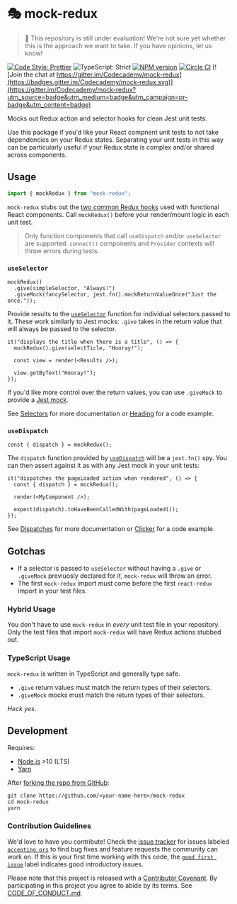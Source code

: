 # 🎭 mock-redux

> 🚧 This repository is still under evaluation!
> We're not sure yet whether this is the approach we want to take.
> If you have opinions, let us know!

[![Code Style: Prettier](https://img.shields.io/badge/code_style-prettier-brightgreen.svg)](https://prettier.io)
![TypeScript: Strict](https://img.shields.io/badge/typescript-strict-brightgreen.svg)
[![NPM version](https://badge.fury.io/js/mock-redux.svg)](http://badge.fury.io/js/mock-redux)
[![Circle CI](https://img.shields.io/circleci/build/github/Codecademy/mock-redux.svg)](https://circleci.com/gh/Codecademy/mock-redux)
[![Join the chat at https://gitter.im/Codecademy/mock-redux](https://badges.gitter.im/Codecademy/mock-redux.svg)](https://gitter.im/Codecademy/mock-redux?utm_source=badge&utm_medium=badge&utm_campaign=pr-badge&utm_content=badge)

Mocks out Redux action and selector hooks for clean Jest unit tests.

Use this package if you'd like your React compnent unit tests to not take dependencies on your Redux states.
Separating your unit tests in this way can be particularly useful if your Redux state is complex and/or shared across components.

## Usage

```js
import { mockRedux } from "mock-redux";
```

`mock-redux` stubs out the [two common Redux hooks](https://react-redux.js.org/api/hooks) used with functional React components.
Call `mockRedux()` before your render/mount logic in each unit test.

> Only function components that call `useDispatch` and/or `useSelector` are supported.
> `connect()` components and `Provider` contexts will throw errors during tests.

### `useSelector`

```tsx
mockRedux()
  .give(simpleSelector, "Always!")
  .giveMock(fancySelector, jest.fn().mockReturnValueOnce("Just the once."));
```

Provide results to the [`useSelector`](https://react-redux.js.org/api/hooks#useselector) function for individual selectors passed to it.
These work similarly to Jest mocks: `.give` takes in the return value that will always be passed to the selector.

```tsx
it("displays the title when there is a title", () => {
  mockRedux().give(selectTicle, "Hooray!");

  const view = render(<Results />);

  view.getByText("Hooray!");
});
```

If you'd like more control over the return values, you can use `.giveMock` to provide a [Jest mock](https://jestjs.io/docs/en/mock-functions.html).

See [Selectors](./docs/Selectors.md) for more documentation or [Heading](./docs/examples/Heading/Heading.test.tsx) for a code example.

### `useDispatch`

```tsx
const { dispatch } = mockRedux();
```

The `dispatch` function provided by [`useDispatch`](https://react-redux.js.org/api/hooks#usedispatch) will be a `jest.fn()` spy.
You can then assert against it as with any Jest mock in your unit tests:

```tsx
it("dispatches the pageLoaded action when rendered", () => {
  const { dispatch } = mockRedux();

  render(<MyComponent />);

  expect(dispatch).toHaveBeenCalledWith(pageLoaded());
});
```

See [Dispatches](./docs/Dispatches.md) for more documentation or [Clicker](./docs/examples/Clicker/Clicker.test.tsx) for a code example.

## Gotchas

- If a selector is passed to `useSelector` without having a `.give` or `.giveMock` previuosly declared for it, `mock-redux` will throw an error.
- The first `mock-redux` import _must_ come before the first `react-redux` import in your test files.

### Hybrid Usage

You don't have to use `mock-redux` in _every_ unit test file in your repository.
Only the test files that import `mock-redux` will have Redux actions stubbed out.

### TypeScript Usage

`mock-redux` is written in TypeScript and generally type safe.

- `.give` return values must match the return types of their selectors.
- `.giveMock` mocks must match the return types of their selectors.

_Heck yes._

## Development

Requires:

- [Node.js](https://nodejs.org) >10 (LTS)
- [Yarn](https://yarnpkg.com/en)

After [forking the repo from GitHub](https://help.github.com/articles/fork-a-repo):

```
git clone https://github.com/<your-name-here>/mock-redux
cd mock-redux
yarn
```

### Contribution Guidelines

We'd love to have you contribute!
Check the [issue tracker](https://github.com/Codecademy/mock-redux/issues) for issues labeled [`accepting prs`](https://github.com/Codecademy/mock-redux/issues?utf8=%E2%9C%93&q=is%3Aissue+is%3Aopen+label%3A%22accepting+prs%22) to find bug fixes and feature requests the community can work on.
If this is your first time working with this code, the [`good first issue`](https://github.com/Codecademy/guidelines/issues?utf8=%E2%9C%93&q=is%3Aissue+is%3Aopen+label%3A%22good+first+issue%22+) label indicates good introductory issues.

Please note that this project is released with a [Contributor Covenant](https://www.contributor-covenant.org).
By participating in this project you agree to abide by its terms.
See [CODE_OF_CONDUCT.md](./CODE_OF_CONDUCT.md).
